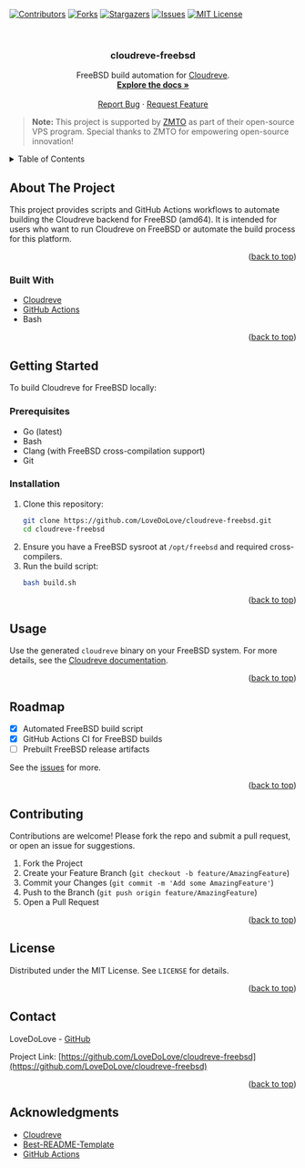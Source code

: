 <a id="readme-top"></a>

<!-- PROJECT SHIELDS -->
[![Contributors][contributors-shield]][contributors-url]
[![Forks][forks-shield]][forks-url]
[![Stargazers][stars-shield]][stars-url]
[![Issues][issues-shield]][issues-url]
[![MIT License][license-shield]][license-url]

<!-- PROJECT LOGO -->
<br />
<div align="center">
  <h3 align="center">cloudreve-freebsd</h3>
  <p align="center">
    FreeBSD build automation for <a href="https://github.com/cloudreve/Cloudreve">Cloudreve</a>.
    <br />
    <a href="#about-the-project"><strong>Explore the docs »</strong></a>
    <br />
    <br />
    <a href="https://github.com/LoveDoLove/cloudreve-freebsd/issues">Report Bug</a>
    &middot;
    <a href="https://github.com/LoveDoLove/cloudreve-freebsd/issues">Request Feature</a>
  </p>
</div>

<!-- ZMTO Acknowledgment -->
> **Note:** This project is supported by [ZMTO](https://www.zmto.com) as part of their open-source VPS program. Special thanks to ZMTO for empowering open-source innovation!

<details>
  <summary>Table of Contents</summary>
  <ol>
    <li><a href="#about-the-project">About The Project</a></li>
    <li><a href="#getting-started">Getting Started</a></li>
    <li><a href="#usage">Usage</a></li>
    <li><a href="#roadmap">Roadmap</a></li>
    <li><a href="#contributing">Contributing</a></li>
    <li><a href="#license">License</a></li>
    <li><a href="#contact">Contact</a></li>
    <li><a href="#acknowledgments">Acknowledgments</a></li>
  </ol>
</details>

## About The Project

This project provides scripts and GitHub Actions workflows to automate building the Cloudreve backend for FreeBSD (amd64). It is intended for users who want to run Cloudreve on FreeBSD or automate the build process for this platform.

<p align="right">(<a href="#readme-top">back to top</a>)</p>

### Built With

* [Cloudreve](https://github.com/cloudreve/Cloudreve)
* [GitHub Actions](https://github.com/features/actions)
* Bash

<p align="right">(<a href="#readme-top">back to top</a>)</p>

## Getting Started

To build Cloudreve for FreeBSD locally:

### Prerequisites
- Go (latest)
- Bash
- Clang (with FreeBSD cross-compilation support)
- Git

### Installation
1. Clone this repository:
   ```sh
   git clone https://github.com/LoveDoLove/cloudreve-freebsd.git
   cd cloudreve-freebsd
   ```
2. Ensure you have a FreeBSD sysroot at `/opt/freebsd` and required cross-compilers.
3. Run the build script:
   ```sh
   bash build.sh
   ```

<p align="right">(<a href="#readme-top">back to top</a>)</p>

## Usage

Use the generated `cloudreve` binary on your FreeBSD system. For more details, see the [Cloudreve documentation](https://github.com/cloudreve/Cloudreve).

<p align="right">(<a href="#readme-top">back to top</a>)</p>

## Roadmap
- [x] Automated FreeBSD build script
- [x] GitHub Actions CI for FreeBSD builds
- [ ] Prebuilt FreeBSD release artifacts

See the [issues](https://github.com/LoveDoLove/cloudreve-freebsd/issues) for more.

<p align="right">(<a href="#readme-top">back to top</a>)</p>

## Contributing

Contributions are welcome! Please fork the repo and submit a pull request, or open an issue for suggestions.

1. Fork the Project
2. Create your Feature Branch (`git checkout -b feature/AmazingFeature`)
3. Commit your Changes (`git commit -m 'Add some AmazingFeature'`)
4. Push to the Branch (`git push origin feature/AmazingFeature`)
5. Open a Pull Request

<p align="right">(<a href="#readme-top">back to top</a>)</p>

## License

Distributed under the MIT License. See `LICENSE` for details.

<p align="right">(<a href="#readme-top">back to top</a>)</p>

## Contact

LoveDoLove - [GitHub](https://github.com/LoveDoLove)

Project Link: [https://github.com/LoveDoLove/cloudreve-freebsd](https://github.com/LoveDoLove/cloudreve-freebsd)

<p align="right">(<a href="#readme-top">back to top</a>)</p>

## Acknowledgments

* [Cloudreve](https://github.com/cloudreve/Cloudreve)
* [Best-README-Template](https://github.com/othneildrew/Best-README-Template)
* [GitHub Actions](https://github.com/features/actions)

<!-- MARKDOWN LINKS & IMAGES -->
[contributors-shield]: https://img.shields.io/github/contributors/LoveDoLove/cloudreve-freebsd.svg?style=for-the-badge
[contributors-url]: https://github.com/LoveDoLove/cloudreve-freebsd/graphs/contributors
[forks-shield]: https://img.shields.io/github/forks/LoveDoLove/cloudreve-freebsd.svg?style=for-the-badge
[forks-url]: https://github.com/LoveDoLove/cloudreve-freebsd/network/members
[stars-shield]: https://img.shields.io/github/stars/LoveDoLove/cloudreve-freebsd.svg?style=for-the-badge
[stars-url]: https://github.com/LoveDoLove/cloudreve-freebsd/stargazers
[issues-shield]: https://img.shields.io/github/issues/LoveDoLove/cloudreve-freebsd.svg?style=for-the-badge
[issues-url]: https://github.com/LoveDoLove/cloudreve-freebsd/issues
[license-shield]: https://img.shields.io/github/license/LoveDoLove/cloudreve-freebsd.svg?style=for-the-badge
[license-url]: https://github.com/LoveDoLove/cloudreve-freebsd/blob/main/LICENSE

